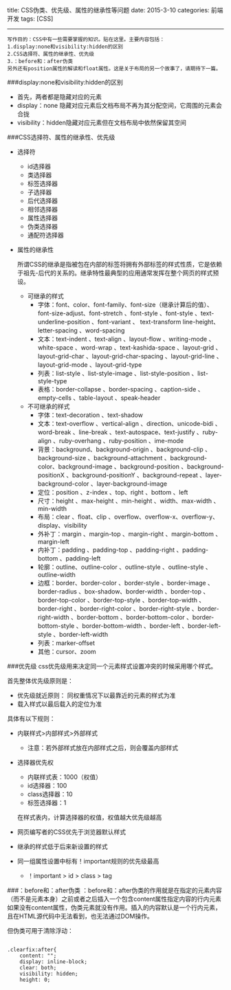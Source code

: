 title: CSS伪类、优先级、属性的继承性等问题
date: 2015-3-10
categories: 前端开发
tags: [CSS]

---
```
写作目的：CSS中有一些需要掌握的知识。贴在这里。主要内容包括：
1.display:none和visibility:hidden的区别
2.CSS选择符、属性的继承性、优先级
3.：before和：after伪类
另外还有position属性的解读和float属性。这是关于布局的另一个故事了，请期待下一篇。
```
###display:none和visibility:hidden的区别
- 首先，两者都是隐藏对应的元素
- display：none 隐藏对应元素后文档布局不再为其分配空间，它周围的元素会合拢
- visibility：hidden隐藏对应元素但在文档布局中依然保留其空间

###CSS选择符、属性的继承性、优先级
- 选择符
  - id选择器
  - 类选择器
  - 标签选择器
  - 子选择器
  - 后代选择器
  - 相邻选择器
  - 属性选择器
  - 伪类选择器
  - 通配符选择器
  
- 属性的继承性

  所谓CSS的继承是指被包在内部的标签将拥有外部标签的样式性质，它是依赖于祖先-后代的关系的。继承特性最典型的应用通常发挥在整个网页的样式预设。
  
  - 可继承的样式
    - 字体：font、color、font-family、font-size（继承计算后的值）、font-size-adjust、font-stretch 、font-style 、font-style 、text-underline-position 、font-variant 、 text-transform line-height、letter-spacing 、word-spacing 
    - 文本：text-indent 、text-align 、layout-flow 、writing-mode 、white-space 、word-wrap 、text-kashida-space 、layout-grid 、layout-grid-char 、layout-grid-char-spacing 、layout-grid-line 、layout-grid-mode 、layout-grid-type
    - 列表：list-style     、list-style-image 、list-style-position 、list-style-type
    - 表格：border-collapse 、border-spacing 、caption-side 、empty-cells 、table-layout 、speak-header
  - 不可继承的样式
    - 字体：text-decoration 、text-shadow
    - 文本：text-overflow 、vertical-align 、direction、unicode-bidi 、word-break 、line-break 、text-autospace、text-justify 、ruby-align 、ruby-overhang 、ruby-position 、ime-mode
    - 背景：background、background-origin 、background-clip 、background-size 、background-attachment 、background-color、background-image 、background-position 、background-positionX 、background-positionY 、background-repeat 、layer-background-color 、layer-background-image 
    - 定位：position 、z-index 、top、right 、bottom 、left
    - 尺寸：height 、max-height 、min-height 、width、max-width 、min-width
    - 布局：clear 、float、clip 、overflow、overflow-x、overflow-y、display、visibility
    - 外补丁：margin 、margin-top 、margin-right 、margin-bottom 、margin-left
    - 内补丁：padding 、padding-top 、padding-right 、padding-bottom 、padding-left
    - 轮廓：outline、outline-color 、outline-style 、outline-style 、outline-width
    - 边框：border、border-color 、border-style 、border-image 、border-radius 、box-shadow、border-width 、border-top 、border-top-color 、border-top-style 、border-top-width 、border-right 、border-right-color 、border-right-style 、border-right-width 、border-bottom 、border-bottom-color 、border-bottom-style 、border-bottom-width 、border-left 、border-left-style 、border-left-width
    - 列表：marker-offset
    - 其他：cursor、zoom
    
###优先级
css优先级用来决定同一个元素样式设置冲突的时候采用哪个样式。

首先整体优先级原则是：
- 优先级就近原则： 同权重情况下以最靠近的元素的样式为准
- 载入样式以最后载入的定位为准

具体有以下规则：

- 内联样式>内部样式>外部样式
  - 注意：若外部样式放在内部样式之后，则会覆盖内部样式
- 选择器优先权
  - 内联样式表：1000（权值）
  - id选择器：100
  - class选择器：10
  - 标签选择器：1
  
  在样式表内，计算选择器的权值，权值越大优先级越高
- 网页编写者的CSS优先于浏览器默认样式
- 继承的样式低于后来新设置的样式
- 同一组属性设置中标有！important规则的优先级最高
  - ！important > id > class > tag
  
###：before和：after伪类
：before和：after伪类的作用就是在指定的元素内容（而不是元素本身）之前或者之后插入一个包含content属性指定内容的行内元素
如果没有content属性，伪类元素就没有作用。插入的内容默认是一个行内元素，且在HTML源代码中无法看到，也无法通过DOM操作。

但伪类可用于清除浮动：

```

.clearfix:after{
	content: "";
	display: inline-block;
	clear: both;
	visibility: hidden;
	height: 0;
	

```
